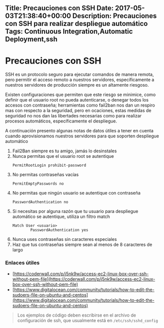 Title: Precauciones con SSH
Date: 2017-05-03T21:38:40+00:00
Description: Precauciones con SSH para realizar despliegue automático
Tags: Continuous Integration,Automatic Deployment,ssh
---
# Precauciones con SSH

SSH es un protocolo seguro para ejecutar comandos de manera remota, pero permitir el acceso remoto a nuestros servidores, específicamente a nuestros servidores de producción siempre es un altamente riesgoso.

Existen configuraciones que permiten que este riesgo se minimice, como definir que el usuario root no pueda autenticarse, o denegar todos los accesos con contraseña; herramientas como fail2ban nos dan un respiro mas con respecto a la seguridad, pero en ocaciones, estas medidas de seguridad no nos dan las libertades necesarias como para realizar procesos automáticos, específicamente el despliegue.

A continuación presento algunas notas de datos útiles a tener en cuenta cuando aprovisionamos nuestros servidores para que soporten despliegue automático

1. Fail2Ban siempre es tu amigo, jamás lo desinstales
1. Nunca permitas que el usuario root se autentique 
    ``` 
    PermitRootLogin prohibit-password
    ```
1. No permitas contraseñas vacías
    ```
    PermitEmptyPasswords no 
    ```
1. No permitas que ningún usuario se autentique con contraseña
    ```
    PasswordAuthentication no
    ```
1. Si necesitas por alguna razón que tu usuario para despliegue automático se autentique, utiliza un filtro match
    ```
    Match User <usuario>
            PasswordAuthentication yes
    ```
1. Nunca uses contraseñas sin caracteres especiales 
1. Haz que tus contraseñas siempre sean al menos de 8 caracteres de largo

### Enlaces útiles
- [https://coderwall.com/p/j5nk9w/access-ec2-linux-box-over-ssh-without-pem-file](https://coderwall.com/p/j5nk9w/access-ec2-linux-box-over-ssh-without-pem-file)
- [https://www.digitalocean.com/community/tutorials/how-to-edit-the-sudoers-file-on-ubuntu-and-centos](https://www.digitalocean.com/community/tutorials/how-to-edit-the-sudoers-file-on-ubuntu-and-centos)

> Los ejemplos de código deben escribirse en el archivo de configuración de ssh, que usualmente está en `/etc/ssh/sshd_config`